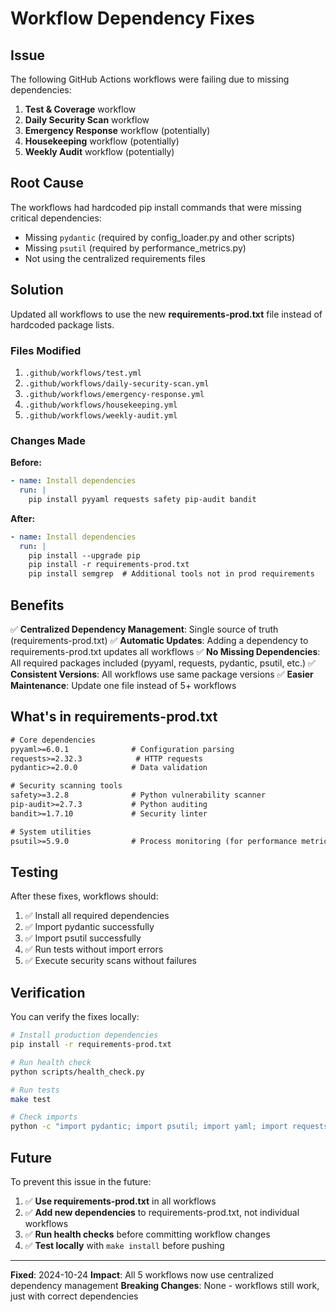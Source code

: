 # Workflow Dependency Fixes

## Issue

The following GitHub Actions workflows were failing due to missing dependencies:

1. **Test & Coverage** workflow
2. **Daily Security Scan** workflow
3. **Emergency Response** workflow (potentially)
4. **Housekeeping** workflow (potentially)
5. **Weekly Audit** workflow (potentially)

## Root Cause

The workflows had hardcoded pip install commands that were missing critical dependencies:
- Missing `pydantic` (required by config_loader.py and other scripts)
- Missing `psutil` (required by performance_metrics.py)
- Not using the centralized requirements files

## Solution

Updated all workflows to use the new **requirements-prod.txt** file instead of hardcoded package lists.

### Files Modified

1. `.github/workflows/test.yml`
2. `.github/workflows/daily-security-scan.yml`
3. `.github/workflows/emergency-response.yml`
4. `.github/workflows/housekeeping.yml`
5. `.github/workflows/weekly-audit.yml`

### Changes Made

**Before:**
```yaml
- name: Install dependencies
  run: |
    pip install pyyaml requests safety pip-audit bandit
```

**After:**
```yaml
- name: Install dependencies
  run: |
    pip install --upgrade pip
    pip install -r requirements-prod.txt
    pip install semgrep  # Additional tools not in prod requirements
```

## Benefits

✅ **Centralized Dependency Management**: Single source of truth (requirements-prod.txt)
✅ **Automatic Updates**: Adding a dependency to requirements-prod.txt updates all workflows
✅ **No Missing Dependencies**: All required packages included (pyyaml, requests, pydantic, psutil, etc.)
✅ **Consistent Versions**: All workflows use same package versions
✅ **Easier Maintenance**: Update one file instead of 5+ workflows

## What's in requirements-prod.txt

```txt
# Core dependencies
pyyaml>=6.0.1              # Configuration parsing
requests>=2.32.3            # HTTP requests
pydantic>=2.0.0            # Data validation

# Security scanning tools
safety>=3.2.8              # Python vulnerability scanner
pip-audit>=2.7.3           # Python auditing
bandit>=1.7.10             # Security linter

# System utilities
psutil>=5.9.0              # Process monitoring (for performance metrics)
```

## Testing

After these fixes, workflows should:

1. ✅ Install all required dependencies
2. ✅ Import pydantic successfully
3. ✅ Import psutil successfully
4. ✅ Run tests without import errors
5. ✅ Execute security scans without failures

## Verification

You can verify the fixes locally:

```bash
# Install production dependencies
pip install -r requirements-prod.txt

# Run health check
python scripts/health_check.py

# Run tests
make test

# Check imports
python -c "import pydantic; import psutil; import yaml; import requests; print('✓ All imports successful')"
```

## Future

To prevent this issue in the future:

1. ✅ **Use requirements-prod.txt** in all workflows
2. ✅ **Add new dependencies** to requirements-prod.txt, not individual workflows
3. ✅ **Run health checks** before committing workflow changes
4. ✅ **Test locally** with `make install` before pushing

---

**Fixed**: 2024-10-24
**Impact**: All 5 workflows now use centralized dependency management
**Breaking Changes**: None - workflows still work, just with correct dependencies
